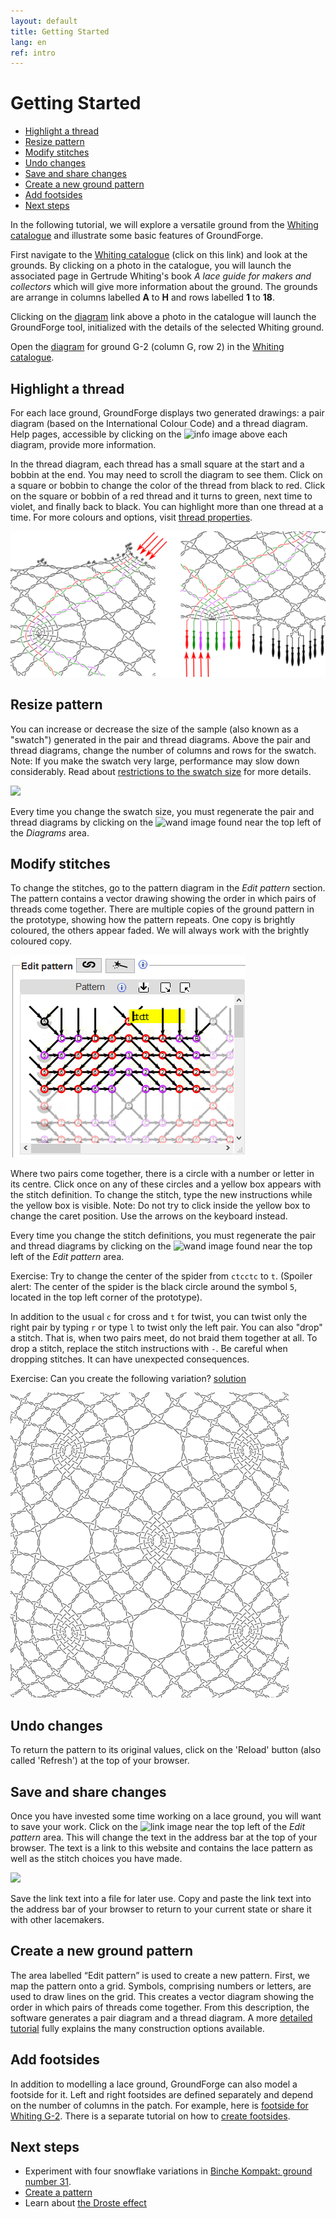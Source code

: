 ```yaml
---
layout: default
title: Getting Started
lang: en
ref: intro
---
```


Getting Started
==========
+ [Highlight a thread](#highlight-a-thread)
+ [Resize pattern](#resize-pattern)
+ [Modify stitches](#modify-stitches)
+ [Undo changes](#undo-changes)
+ [Save and share changes](#save-and-share-changes)
+ [Create a new ground pattern](#create-a-new-ground-pattern)
+ [Add footsides](#add-footsides)
+ [Next steps](#next-steps)
   
In the following tutorial, we will explore a versatile ground from the [Whiting catalogue] and illustrate some basic features of GroundForge. 

First navigate to the [Whiting catalogue] (click on this link) and look at the grounds.  By clicking on a photo in the catalogue, you will launch the associated page in Gertrude Whiting's book *A lace guide for makers and collectors* which will give more information about the ground.  The grounds are arrange in columns labelled __A__ to __H__ and rows labelled __1__ to __18__.
 
Clicking on the [diagram] link above a photo in the catalogue will launch the GroundForge tool, initialized with the details of the selected Whiting ground.

Open the [diagram] for ground G-2 (column G, row 2) in the [Whiting catalogue].

[Whiting catalogue]: /gw-lace-to-gf/

[diagram]: /GroundForge/tiles?whiting=G2_P199&patchWidth=14&patchHeight=13&f1=ctctt&a1=ctcctc&j2=ctc&i2=ctcll&h2=ctctt&g2=ctctt&f2=ctctt&e2=ctctt&d2=ctctt&c2=ctcrrr&b2=ctc&j3=ctcll&i3=ctctt&h3=ctctt&g3=ctcttl&f3=ctc&e3=ctcttr&d3=ctctt&c3=ctctt&b3=ctcrrr&a3=ctc&j4=ctctt&i4=ctctt&h4=ctcttl&g4=ctc&f4=ctc&e4=ctc&d4=ctcttr&c4=ctctt&b4=ctctt&a4=ctcttt&j5=ctctt&i5=ctcttl&h5=ctc&g5=ctc&e5=ctc&d5=ctc&c5=ctcttr&b5=ctctt&a5=ctctt&tile=5----5----,-CDD632AAB,5666632222,5666632222,56666-2222&tileStitch=ctct&shiftColsSW=-5&shiftRowsSW=5&shiftColsSE=5&shiftRowsSE=5

## Highlight a thread
For each lace ground, GroundForge displays two generated drawings: a pair diagram (based on the International Colour Code) and a thread diagram. Help pages, accessible by clicking on the ![info](/GroundForge/images/information-icon.png) image above each diagram, provide more information.

In the thread diagram, each thread has a small square at the start and a bobbin at the end. You may need to scroll the diagram to see them. Click on a square or bobbin to change the color of the thread from black to red. Click on the square or bobbin of a red thread  and it turns to green, next time to violet, and finally back to black. You can highlight more than one thread at a time. For more colours and options, visit [thread properties](Thread-Properties).

![](images/G2-toggle-thread.png)

## Resize pattern

You can increase or decrease the size of the sample (also known as a "swatch") generated in the pair and thread diagrams. Above the pair and thread diagrams, change the number of columns and rows for the swatch. Note: If you make the swatch very large, performance may slow down considerably.  Read about [restrictions to the swatch size](Patch-Size) for more details. 

![](/GroundForge/images/patch-size.png)

Every time you change the swatch size, you must regenerate the pair and thread diagrams by clicking on the ![wand](/GroundForge/images/wand.png) image found near the top left of the _Diagrams_ area.

## Modify stitches

To change the stitches, go to the pattern diagram in the _Edit pattern_ section. The pattern contains a vector drawing showing the order in which pairs of threads come together. There are multiple copies of the ground pattern in the prototype, showing how the pattern repeats. One copy is brightly coloured, the others appear faded. We will always work with the brightly coloured copy.

![](images/G2-stitch-editor.png)

Where two pairs come together, there is a circle with a number or letter in its centre. Click once on any of these circles and a yellow box appears with the stitch definition. To change the stitch, type the new instructions while the yellow box is visible. Note: Do not try to click inside the yellow box to change the caret position.  Use the arrows on the keyboard instead.  

Every time you change the stitch definitions, you must regenerate the pair and thread diagrams by clicking on the ![wand](/GroundForge/images/wand.png) image found near the top left of the _Edit pattern_ area.

Exercise: Try to change the center of the spider from `ctcctc` to `t`. (Spoiler alert: The center of the spider is the black circle around the symbol `5`, located in the top left corner of the prototype).

In addition to the usual `c` for cross and `t` for twist, you can twist only the right pair by typing `r` or type `l` to twist only the left pair. You can also "drop" a stitch. That is, when two pairs meet, do not braid them together at all. To drop a stitch, replace the stitch instructions with `-`. Be careful when dropping stitches. It can have unexpected consequences.

Exercise: Can you create the following variation? [solution](/GroundForge/tiles?whiting=G2_P199&patchWidth=20&patchHeight=20&f1=-&a1=t&j2=ctc&i2=ctclll&h2=ctctt&g2=ctctt&f2=ctctt&e2=ctctt&d2=ctctt&c2=ctcrrr&b2=ctc&j3=ctclll&i3=ctctt&h3=ctctt&g3=ctcttl&f3=ctc&e3=ctcttr&d3=ctctt&c3=ctctt&b3=ctcrrr&a3=ctc&j4=ctctt&i4=ctctt&h4=ctcttl&g4=ctc&f4=ctc&e4=ctc&d4=ctcttr&c4=ctctt&b4=ctctt&a4=ctcttt&j5=ctctt&i5=ctcttl&h5=ctc&g5=ctc&e5=ctc&d5=ctc&c5=ctcttr&b5=ctctt&a5=ctctt&tile=5----5----,-CDD632AAB,5666632222,5666632222,56666-2222&footsideStitch=ctctt&tileStitch=ctct&headsideStitch=ctctt&shiftColsSW=-5&shiftRowsSW=5&shiftColsSE=5&shiftRowsSE=5)

![](images/G2-modified.png)

## Undo changes

To return the pattern to its original values, click on the 'Reload' button (also called 'Refresh') at the top of your browser.

## Save and share changes

Once you have invested some time working on a lace ground, you will want to save your work. Click on the ![link](/GroundForge/images/link.png) image near the top left of the _Edit pattern_ area. This will change the text in the address bar at the top of your browser. The text is a link to this website and contains the lace pattern as well as the stitch choices you have made.

![](/GroundForge/images/save-link.png)

Save the link text into a file for later use. Copy and paste the link text into the address bar of your browser to return to your current state or share it with other lacemakers.

## Create a new ground pattern

The area labelled “Edit pattern” is used to create a new pattern. First, we map the pattern onto a grid. Symbols, comprising numbers or letters, are used to draw lines on the grid. This creates a vector diagram showing the order in which pairs of threads come together. From this description, the software generates a pair diagram and a thread diagram. A more [detailed tutorial](Advanced) fully explains the many construction options available.

## Add footsides

In addition to modelling a lace ground, GroundForge can also model a footside for it. Left and right footsides are defined separately and depend on the number of columns in the patch. For example, here is [footside for Whiting G-2](/GroundForge/tiles?whiting=G2_P199&patchWidth=11&patchHeight=22&r1=ctcrr&q1=ctc&j1=ctctt&e1=ctcctc&c1=ctc&b1=ctcll&s2=ctctt&r2=ctc&q2=ctcll&p2=ctc&n2=ctc&m2=ctclll&l2=ctctt&k2=ctctt&j2=ctctt&i2=ctctt&h2=ctctt&g2=ctcrrr&f2=ctc&d2=ctc&c2=ctcrr&b2=ctc&a2=ctctt&r3=ctcrr&q3=ctc&p3=ctcrr&n3=ctclll&m3=ctctt&l3=ctctt&k3=ctcttl&j3=ctc&i3=ctcttr&h3=ctctt&g3=ctctt&f3=ctcrrr&e3=ctc&d3=ctcll&c3=ctc&b3=ctcll&s4=ctctt&r4=ctc&q4=ctcll&p4=ctctt&n4=ctctt&m4=ctctt&l4=ctcttl&k4=ctc&j4=ctc&i4=ctc&h4=ctcttr&g4=ctctt&f4=ctctt&e4=ctcttt&d4=ctctt&c4=ctcrr&b4=ctc&a4=ctctt&r5=ctcrr&q5=ctc&p5=ctctt&n5=ctctt&m5=ctcttl&l5=ctc&k5=ctc&i5=ctc&h5=ctc&g5=ctcttr&f5=ctctt&e5=ctctt&d5=ctctt&c5=ctc&b5=ctcll&s6=ctctt&r6=ctc&q6=ctcll&c6=ctcrr&b6=ctc&a6=ctctt&s7=ctctt&r7=ctcrr&q7=ctc&p7=ctctt&d7=ctctt&c7=ctc&b7=ctcll&a7=ctctt&r8=ctc&q8=ctcll&p8=ctcll&d8=ctcrr&c8=ctcrr&b8=ctc&s9=ctctt&r9=ctcrr&q9=ctc&p9=rr&d9=ll&c9=ctc&b9=ctcll&a9=ctctt&r10=ctc&q10=ctcll&p10=ctcrr&d10=ctcll&c10=ctcrr&b10=ctc&footside=X14-,4886,-111,B883,X111,488-,1115,X786,1114,X786&tile=5----5----,-CDD632AAB,5666632222,5666632222,56666-2222&headside=-78X,2117,888-,311C,888X,-117,5888,214X,7888,214X&footsideStitch=ctc&tileStitch=ctctt&headsideStitch=ctctt&shiftColsSW=-5&shiftRowsSW=5&shiftColsSE=5&shiftRowsSE=5).
There is a separate tutorial on how to [create footsides](Advanced#foot-sides).

## Next steps

<a name="BK-31"></a>
* Experiment with four snowflake variations in [Binche Kompakt: ground number 31](Binche).
* [Create a pattern](Advanced)
* Learn about [the Droste effect](Droste-effect)
